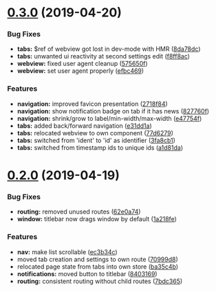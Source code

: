 # [0.3.0](https://gitlab.com/herteleo/pigment/compare/0.2.0...0.3.0) (2019-04-20)


### Bug Fixes

* **tabs:** $ref of webview got lost in dev-mode with HMR ([8da78dc](https://gitlab.com/herteleo/pigment/commit/8da78dc))
* **tabs:** unwanted ui reactivity at second settings edit ([f8ff8ac](https://gitlab.com/herteleo/pigment/commit/f8ff8ac))
* **webview:** fixed user agent cleanup ([575650f](https://gitlab.com/herteleo/pigment/commit/575650f))
* **webview:** set user agent properly ([efbc469](https://gitlab.com/herteleo/pigment/commit/efbc469))


### Features

* **navigation:** improved favicon presentation ([2718f84](https://gitlab.com/herteleo/pigment/commit/2718f84))
* **navigation:** show notification badge on tab if it has news ([827760f](https://gitlab.com/herteleo/pigment/commit/827760f))
* **navigation:** shrink/grow to label/min-width/max-width ([e47754f](https://gitlab.com/herteleo/pigment/commit/e47754f))
* **tabs:** added back/forward navigation ([e31dd1a](https://gitlab.com/herteleo/pigment/commit/e31dd1a))
* **tabs:** relocated webview to own component ([77d6279](https://gitlab.com/herteleo/pigment/commit/77d6279))
* **tabs:** switched from 'ident' to 'id' as identifier ([3fa8cb1](https://gitlab.com/herteleo/pigment/commit/3fa8cb1))
* **tabs:** switched from timestamp ids to unique ids ([a1d81da](https://gitlab.com/herteleo/pigment/commit/a1d81da))

# [0.2.0](https://gitlab.com/herteleo/pigment/compare/0.1.0...0.2.0) (2019-04-19)


### Bug Fixes

* **routing:** removed unused routes ([62e0a74](https://gitlab.com/herteleo/pigment/commit/62e0a74))
* **window:** titlebar now drags window by default ([1a218fe](https://gitlab.com/herteleo/pigment/commit/1a218fe))


### Features

* **nav:** make list scrollable ([ec3b34c](https://gitlab.com/herteleo/pigment/commit/ec3b34c))
* moved tab creation and settings to own route ([70999d8](https://gitlab.com/herteleo/pigment/commit/70999d8))
* relocated page state from tabs into own store ([ba35c4b](https://gitlab.com/herteleo/pigment/commit/ba35c4b))
* **notifications:** moved button to titlebar ([8403169](https://gitlab.com/herteleo/pigment/commit/8403169))
* **routing:** consistent routing without child routes ([7bdc365](https://gitlab.com/herteleo/pigment/commit/7bdc365))
